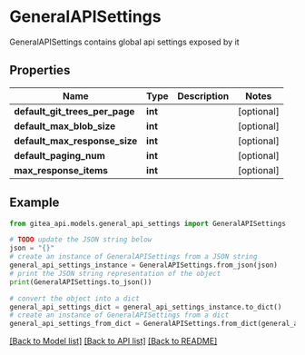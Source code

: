 # GeneralAPISettings

GeneralAPISettings contains global api settings exposed by it

## Properties

Name | Type | Description | Notes
------------ | ------------- | ------------- | -------------
**default_git_trees_per_page** | **int** |  | [optional] 
**default_max_blob_size** | **int** |  | [optional] 
**default_max_response_size** | **int** |  | [optional] 
**default_paging_num** | **int** |  | [optional] 
**max_response_items** | **int** |  | [optional] 

## Example

```python
from gitea_api.models.general_api_settings import GeneralAPISettings

# TODO update the JSON string below
json = "{}"
# create an instance of GeneralAPISettings from a JSON string
general_api_settings_instance = GeneralAPISettings.from_json(json)
# print the JSON string representation of the object
print(GeneralAPISettings.to_json())

# convert the object into a dict
general_api_settings_dict = general_api_settings_instance.to_dict()
# create an instance of GeneralAPISettings from a dict
general_api_settings_from_dict = GeneralAPISettings.from_dict(general_api_settings_dict)
```
[[Back to Model list]](../README.md#documentation-for-models) [[Back to API list]](../README.md#documentation-for-api-endpoints) [[Back to README]](../README.md)


